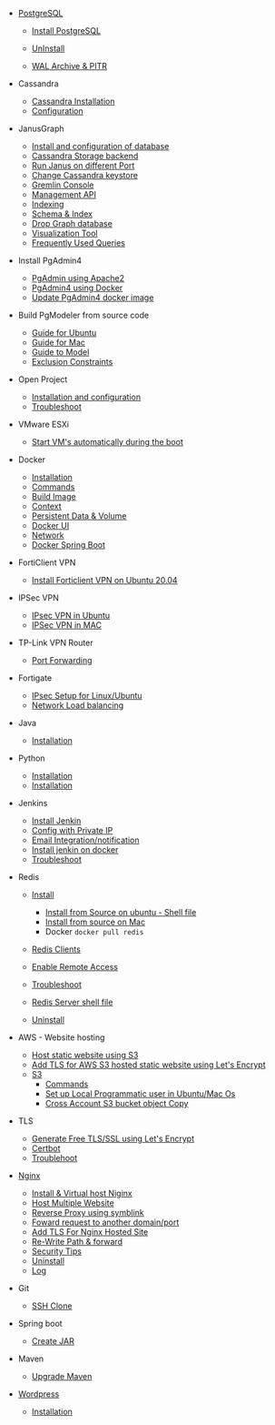 * [PostgreSQL](PostgreSQL/postgresql.md)
  
   * [Install PostgreSQL](PostgreSQL/Install_PostgresQL_in_Ubuntu.md)

   * [UnInstall](PostgreSQL/UnInstall%20PostgreSQL.md)

   * [WAL Archive & PITR](PostgreSQL/WAL%20Archive%20&%20PITR.md)

* Cassandra

   * [Cassandra Installation](Cassandra/Installation.md)
   * [Configuration](Cassandra/configuration.md)

* JanusGraph

   * [Install and configuration of database](JanusGraph/Installation.md)
   * [Cassandra Storage backend](JanusGraph/Cassandra%20Storage%20Backend.md)
   * [Run Janus on different Port](JanusGraph/Run%20Janus%20on%20different%20Port.md)
   * [Change Cassandra keystore](JanusGraph/Change%20Keystore.md)
   * [Gremlin Console](JanusGraph/Gremlin%20Console.md)
   * [Management API](JanusGraph/Management%20API.md)
   * [Indexing](JanusGraph/indexing.md)
   * [Schema & Index](JanusGraph/Schema%20Index.md)
   * [Drop Graph database](JanusGraph/Drop%20Database.md)
   * [Visualization Tool](JanusGraph/Visualization%20Tool.md)
   * [Frequently Used Queries](JanusGraph/Frequently%20Used%20Query.md)

* Install PgAdmin4
   * [PgAdmin using Apache2](pgadmin4/install_pgadmin4_using_apache*md)
   * [PgAdmin4 using Docker](pgadmin4/install_pgadmin4_using_docker.md)
   * [Update PgAdmin4 docker image](pgadmin4/update_pgadmin4_docker_image.md)

* Build PgModeler from source code
   * [Guide for Ubuntu](pgmodeler/build_pgmodeler_from_source_ubuntu.md)
   * [Guide for Mac](pgmodeler/build_pgmodeler_from_source_mac.md)
   * [Guide to Model](pgmodeler/Usage%20Guide.md)
   * [Exclusion Constraints](pgmodeler/Exclusion%20Constraints.md)

* Open Project

   * [Installation and configuration](openProject/installation.md)
   * [Troubleshoot](openProject/troubleshoot.md)

* VMware ESXi

   * [Start VM's automatically during the boot](VMware%20ESXi/Start%20VM's%20automatically%20during%20the%20boot.md)

* Docker
   * [Installation](docker/installtion_configuration.md)
   * [Commands](docker/commands.md)
   * [Build Image](docker/build_image.md)
   * [Context](docker/context.md)
   * [Persistent Data & Volume](docker/persistent_data&volume.md)
   * [Docker UI](docker/docker_ui_Portainer.md)
   * [Network](docker/network.md)
   * [Docker Spring Boot](docker/spring-boot.md)

* FortiClient VPN
   * [Install Forticlient VPN on Ubuntu 20.04](Forticlient/Install_FortiClient_Ubuntu.md)
  

* IPSec VPN
   * [IPsec VPN in Ubuntu](IP%20Sec%20VPN/Ipsec%20VPN%20in%20Ubuntu.md)
   * [IPSec VPN in MAC](IP%20Sec%20VPN/VPN%20Connection%20without%20any%20client%20in%20MAC.md)

* TP-Link VPN Router
   * [Port Forwarding](Tp-Link%20VPN%20Router/Port%20Fowarding.md)

* Fortigate
   * [IPsec Setup for Linux/Ubuntu](Fortigate/IPsec%20for%20Ubuntu.md)
   * [Network Load balancing](Fortigate/Load%20balancer/Dual%20Intenet%20connection.md)

* Java
   * [Installation](Java/Installation.md)

* Python
   * [Installation](python/installation.md)
   * [Installation](python/virtualevn.adoc)

* Jenkins
   * [Install Jenkin](jenkin/installation.md)
   * [Config with Private IP](jenkin/config_with_private_ip.md)
   * [Email Integration/notification](jenkin/Email%20Integration.md)
   * [Install jenkin on docker](jenkin/jenkin_on_docker.md)
   * [Troubleshoot](jenkin/Troubleshoot.md)

* Redis
   * [Install](redis/install.md)
      * [Install from Source on ubuntu - Shell file](redis/install_redis_from_source_ubuntu.sh)
      * [Install from source on Mac](redis/install_redis_in_mac_from_source.md)
      * Docker
          `docker pull redis`
    
   * [Redis Clients](redis/redis-client.md)

   * [Enable Remote Access](redis/redis_enable_remote_access.md)

   * [Troubleshoot](redis/troubleshoot.md)

   * [Redis Server shell file](redis/redis-server)

   * [Uninstall](redis/Uninstall.md)

* AWS - Website hosting
   * [Host static website using S3](aws/host_static_website_using_s*md)
   * [Add TLS for AWS S3 hosted static website using Let's Encrypt](aws/tls/create_cloud_front.md)
   * [S3](aws/S3)
      * [Commands](aws/S3/commands.md)
      * [Set up Local Programmatic user in Ubuntu/Mac Os](aws/S3/Set-up%20user%20in%20Ubuntu/Mac.md)
      * [Cross Account S3 bucket object Copy](aws/S3/Set-up%20user%20in%20Ubuntu/cross_account_S3_copy.md)

* TLS
   * [Generate Free TLS/SSL using Let's Encrypt](TLS/let's_encrypt.md)
   * [Certbot](TLS/certbot.md)
   * [Troublehoot](TLS/Troubleshoot.md)
   
* [Nginx](Nginx/nginx.md)
   * [Install & Virtual host Niginx](Nginx/installation_in_Ubuntu.md)
   * [Host Multiple Website](Nginx/multiple_website.md)
   * [Reverse Proxy using symblink](Nginx/reverse_proxy_with_symblink.md)
   * [Foward request to another domain/port](Nginx/Forward%20request%20to%20another%20domain%20or%20port.md)
   * [Add TLS For Nginx Hosted Site](Nginx/Add_TLS_For_Nginx_Hosted_Site.md)
   * [Re-Write Path & forward](Nginx/rewrite%20Path.md)
   * [Security Tips](Nginx/Security_tips.md)
   * [Uninstall](Nginx/Uninstall.md)
   * [Log](Nginx/log.md)

* Git
   * [SSH Clone](git/ssh_git_clone.md)

* Spring boot

   * [Create JAR](spring-boot-jar/create_jar.md)
* Maven
   * [Upgrade Maven](maven/upgrade_maven.md)

* [Wordpress](wordpress/wordpress.md)

   * [Installation](wordpress/wordpress.md)